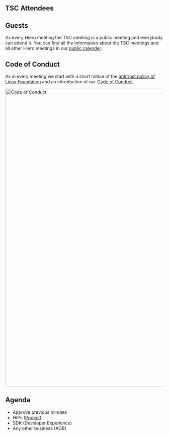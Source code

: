 ## TSC Attendees

## Guests

As every Hiero meeting the TSC meeting is a public meeting and everybody can attend it.
You can find all the information about the TSC meetings and all other Hiero meetings in our [public calender](https://zoom-lfx.platform.linuxfoundation.org/meetings/hiero?view=week).

## Code of Conduct

As in every meeting we start with a short notice of the [antitrust policy of Linux Foundation](https://www.linuxfoundation.org/legal/antitrust-policy)
and an introduction of our [Code of Conduct](https://www.lfdecentralizedtrust.org/code-of-conduct).

<img width="945" alt="Code of Conduct" src="https://github.com/user-attachments/assets/3a187bc9-65ae-461e-bb46-7ce0db8e32cf">

## Agenda

- Approve previous minutes
- HIPs ([Project](https://github.com/orgs/hiero-ledger/projects/31/views/1?sortedBy%5Bdirection%5D=asc&sortedBy%5BcolumnId%5D=Status))
- SDK (Developer Experience)
- Any other business (AOB)

